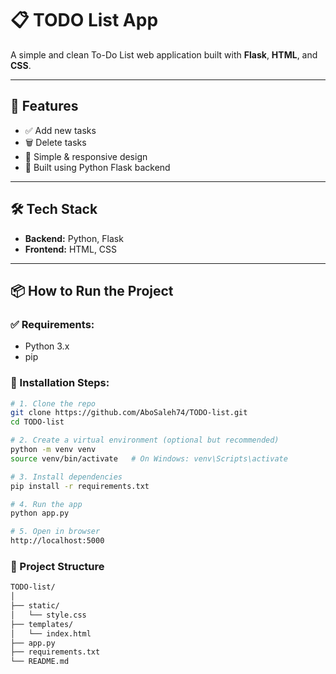 # 📋 TODO List App

A simple and clean To-Do List web application built with **Flask**, **HTML**, and **CSS**.

---

## 🚀 Features

- ✅ Add new tasks  
- 🗑️ Delete tasks  
- 🎨 Simple & responsive design  
- 🧠 Built using Python Flask backend

---

## 🛠️ Tech Stack

- **Backend:** Python, Flask  
- **Frontend:** HTML, CSS

---

## 📦 How to Run the Project

### ✅ Requirements:

- Python 3.x
- pip

### 🧪 Installation Steps:

```bash
# 1. Clone the repo
git clone https://github.com/AboSaleh74/TODO-list.git
cd TODO-list

# 2. Create a virtual environment (optional but recommended)
python -m venv venv
source venv/bin/activate   # On Windows: venv\Scripts\activate

# 3. Install dependencies
pip install -r requirements.txt

# 4. Run the app
python app.py

# 5. Open in browser
http://localhost:5000
```
### 📁 Project Structure

```bash
TODO-list/
│
├── static/
│   └── style.css
├── templates/
│   └── index.html
├── app.py
├── requirements.txt
└── README.md
```

